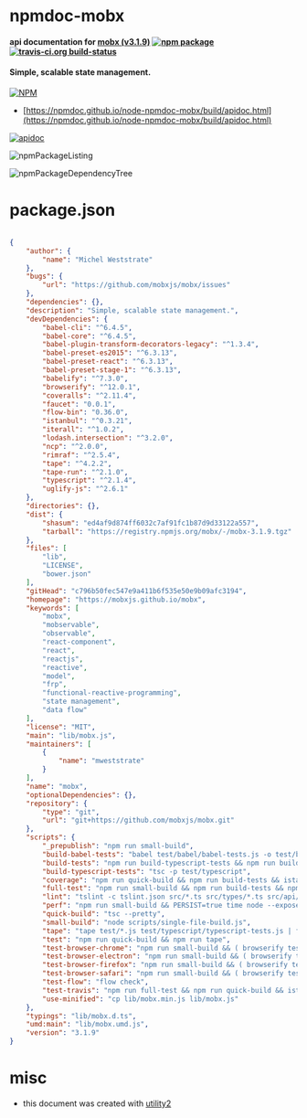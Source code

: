 # npmdoc-mobx

#### api documentation for  [mobx (v3.1.9)](https://mobxjs.github.io/mobx)  [![npm package](https://img.shields.io/npm/v/npmdoc-mobx.svg?style=flat-square)](https://www.npmjs.org/package/npmdoc-mobx) [![travis-ci.org build-status](https://api.travis-ci.org/npmdoc/node-npmdoc-mobx.svg)](https://travis-ci.org/npmdoc/node-npmdoc-mobx)

#### Simple, scalable state management.

[![NPM](https://nodei.co/npm/mobx.png?downloads=true&downloadRank=true&stars=true)](https://www.npmjs.com/package/mobx)

- [https://npmdoc.github.io/node-npmdoc-mobx/build/apidoc.html](https://npmdoc.github.io/node-npmdoc-mobx/build/apidoc.html)

[![apidoc](https://npmdoc.github.io/node-npmdoc-mobx/build/screenCapture.buildCi.browser.%252Ftmp%252Fbuild%252Fapidoc.html.png)](https://npmdoc.github.io/node-npmdoc-mobx/build/apidoc.html)

![npmPackageListing](https://npmdoc.github.io/node-npmdoc-mobx/build/screenCapture.npmPackageListing.svg)

![npmPackageDependencyTree](https://npmdoc.github.io/node-npmdoc-mobx/build/screenCapture.npmPackageDependencyTree.svg)



# package.json

```json

{
    "author": {
        "name": "Michel Weststrate"
    },
    "bugs": {
        "url": "https://github.com/mobxjs/mobx/issues"
    },
    "dependencies": {},
    "description": "Simple, scalable state management.",
    "devDependencies": {
        "babel-cli": "^6.4.5",
        "babel-core": "^6.4.5",
        "babel-plugin-transform-decorators-legacy": "^1.3.4",
        "babel-preset-es2015": "^6.3.13",
        "babel-preset-react": "^6.3.13",
        "babel-preset-stage-1": "^6.3.13",
        "babelify": "^7.3.0",
        "browserify": "^12.0.1",
        "coveralls": "^2.11.4",
        "faucet": "0.0.1",
        "flow-bin": "0.36.0",
        "istanbul": "^0.3.21",
        "iterall": "^1.0.2",
        "lodash.intersection": "^3.2.0",
        "ncp": "^2.0.0",
        "rimraf": "^2.5.4",
        "tape": "^4.2.2",
        "tape-run": "^2.1.0",
        "typescript": "^2.1.4",
        "uglify-js": "^2.6.1"
    },
    "directories": {},
    "dist": {
        "shasum": "ed4af9d874ff6032c7af91fc1b87d9d33122a557",
        "tarball": "https://registry.npmjs.org/mobx/-/mobx-3.1.9.tgz"
    },
    "files": [
        "lib",
        "LICENSE",
        "bower.json"
    ],
    "gitHead": "c796b50fec547e9a411b6f535e50e9b09afc3194",
    "homepage": "https://mobxjs.github.io/mobx",
    "keywords": [
        "mobx",
        "mobservable",
        "observable",
        "react-component",
        "react",
        "reactjs",
        "reactive",
        "model",
        "frp",
        "functional-reactive-programming",
        "state management",
        "data flow"
    ],
    "license": "MIT",
    "main": "lib/mobx.js",
    "maintainers": [
        {
            "name": "mweststrate"
        }
    ],
    "name": "mobx",
    "optionalDependencies": {},
    "repository": {
        "type": "git",
        "url": "git+https://github.com/mobxjs/mobx.git"
    },
    "scripts": {
        "_prepublish": "npm run small-build",
        "build-babel-tests": "babel test/babel/babel-tests.js -o test/babel-tests.js",
        "build-tests": "npm run build-typescript-tests && npm run build-babel-tests",
        "build-typescript-tests": "tsc -p test/typescript",
        "coverage": "npm run quick-build && npm run build-tests && istanbul cover tape test/*.js test/typescript/typescript-tests.js",
        "full-test": "npm run small-build && npm run build-tests && npm run use-minified && npm run tape && node --expose-gc test/perf/index.js && npm run test-flow && node test/mixed-versions/mixed-versions.js",
        "lint": "tslint -c tslint.json src/*.ts src/types/*.ts src/api/*.ts src/core/*.ts src/utils/*.ts",
        "perf": "npm run small-build && PERSIST=true time node --expose-gc test/perf/index.js",
        "quick-build": "tsc --pretty",
        "small-build": "node scripts/single-file-build.js",
        "tape": "tape test/*.js test/typescript/typescript-tests.js | faucet",
        "test": "npm run quick-build && npm run tape",
        "test-browser-chrome": "npm run small-build && ( browserify test/*.js | tape-run --browser chrome | faucet )",
        "test-browser-electron": "npm run small-build && ( browserify test/*.js | tape-run | faucet )",
        "test-browser-firefox": "npm run small-build && ( browserify test/*.js  | tape-run --browser firefox | faucet )",
        "test-browser-safari": "npm run small-build && ( browserify test/*.js -t [ babelify --presets [ es2015 ] ] | tape-run --browser safari | faucet )",
        "test-flow": "flow check",
        "test-travis": "npm run full-test && npm run quick-build && istanbul cover tape test/*.js test/typescript/typescript-tests.js",
        "use-minified": "cp lib/mobx.min.js lib/mobx.js"
    },
    "typings": "lib/mobx.d.ts",
    "umd:main": "lib/mobx.umd.js",
    "version": "3.1.9"
}
```



# misc
- this document was created with [utility2](https://github.com/kaizhu256/node-utility2)
